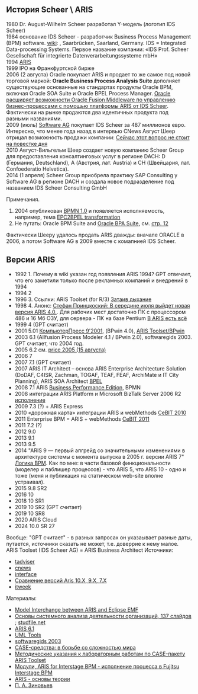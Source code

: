 ## История Scheer \ ARIS  
1980 Dr. August-Wilhelm Scheer разработал Y-модель (логотип IDS Scheer)  
1984 основание IDS Scheer - разработчик Business Process Management (BPM) software. [wiki](https://en.wikipedia.org/wiki/IDS_Scheer): , Saarbrücken, Saarland, Germany. IDS = Integrated Data-processing Systems. Первое название компании: «IDS Prof. Scheer Gesellschaft für integrierte Datenverarbeitungssysteme mbH»  
1994 [ARIS](https://ru.wikipedia.org/wiki/ARIS)  
1999 IPO на Франкфуртской бирже  
2006 (2 августа)  Oracle покупает ARIS и продает то же самое под новой торговой маркой: **Oracle Business Process Analysis Suite** дополняет существующие основанные на стандартах продукты Oracle BPM, включая Oracle SOA Suite и Oracle BPEL Process Manager. [Oracle расширяет возможности Oracle Fusion Middleware по управлению бизнес-процессами с помощью платформы ARIS от IDS Scheer](https://web.archive.org/web/20061021045147/http://www.oracle.com/corporate/press/2006_aug/oracle_business_process_analysis_suite_0.html). Фактически на рынке продаются два идентичных продукта под разными названиями.     
2009 (июль) [Software AG](https://ru.wikipedia.org/wiki/Software_AG) покупает IDS Scheer за 487 миллионов евро. Интересно, что менее года назад в интервью CNews Август Шеер отрицал возможность продажи компании: [Сейчас этот вопрос не стоит на повестке дня](https://www.cnews.ru/news/top/software_ag_pokupaet_ids_scheer)  
2010 Август-Вильгельм Шеер создает новую компанию Scheer Group для предоставления консалтинговых услуг в регионе DACH: D (Германия, Deutschland), A (Австрия, лат. Austria) и CH (Швейцария, лат. Confoederatio Helvetica).  
2014 (1 апреля) Scheer Group приобрела практику SAP Consulting у Software AG в регионе DACH и создала новое подразделение под названием IDS Scheer Consulting GmbH  

Примечания.  
1. 2004 опубликован [BPMN 1.0](https://ru.wikipedia.org/wiki/BPMN) и появляется исполняемость, например, тема [EPC2BPEL transformation](https://complexevents.com/slides/Helge_Hess_IDS_Scheer_Event_Processing_Symposium.pdf#page=14)
2. Не путать: Oracle BPM Suite and [Oracle BPA Suite](https://iaassaaspaas.ru/rating/bpm-sistemy/oracle), см. [стр. 12](
https://download.oracle.com/opndocs/emea/Oracle_BPM_Training-03_Oracle_BPM_Suite_Solution.pdf)

Фактически Шееру удалось продать ARIS дважды: вначале ORACLE в 2006, а потом Software AG в 2009 вместе с комапнией IDS Scheer. 

## Версии ARIS
- 1992 1. Почему в wiki указан год появления ARIS 1994? GPT отвечает, что его заметили только после рекламных компаний и внедрений в 1994
- 1994 2
- 1996 3. Ссылки: ARIS Toolset (for R/3) [Затаив дыхание](https://www.itweek.ru/infrastructure/article/detail.php?ID=76815)
- 1998 4. Анонс: [Стефан Принцкоский: В середине июля выйдет новая версия ARIS 4.0.](https://www.itweek.ru/themes/detail.php?ID=47829). Для рабочих мест достаточно ПК с процессором 486 и 16 Мб ОЗУ, для сервера - ПК на базе Pentium [В ARIS есть всё](https://www.itweek.ru/themes/detail.php?ID=48514)
- 1999 4 (GPT считает)
- 2001 5.01 [КомпьютерПресс 9'2001](https://compress.ru/article.aspx?id=11748), (BPwin 4.0), [ARIS Toolset/BPwin](https://www.interface.ru/home.asp?artId=4269)
- 2003 6.1 (Allfusion Process Modeler 4.1 / BPwin 2.0), softwaregids 2003. GPT считает, что 2004 год.
- 2005 6.2 см. [price 2005 (15 августа)](https://github.com/bpmbpm/doc/blob/main/BPM/ARIS/price/README.md#2005-1508-toolset-62)
- 2006 7 
- 2007 7.1 (GPT считает)
- 2007 ARIS IT Architect – основа ARIS Enterprise Architecture Solution (DoDAF, C4ISR, Zachman, TOGAF, TEAF, FEAF, ArchiMate и IT City Planning), ARIS SOA Architect [BPEL](https://www.cnews.ru/news/line/ids_scheer_predstavila_novye_resheniya_aris)
- 2008 7.1 ARIS [Business Performance Edition](https://www.cnews.ru/news/line/ids_scheer_vypustila_novuyu_versiyu_aris), BPMN
- 2008 интеграции ARIS Platform и Microsoft BizTalk Server 2006 R2 [исполнение](https://www.cnews.ru/news/line/aris_platform_integrirovana_s_microsoft)
- 2009 7.3 (?) + ARIS Express
- 2010 «дорожная карта» интеграции ARIS и webMethods [CeBIT 2010](https://www.cnews.ru/news/line/software_ag_i_ids_scheer_predstavili)
- 2011 Enterprise BPM = ARIS + webMethods [CeBIT 2011](https://www.cnews.ru/news/line/software_ag_predstavila_enterprise)
- 2011 7.2 (?)
- 2012 9.0
- 2013 9.1
- 2013 9.5
- 2014 "ARIS 9 — первый апгрейд со значительными изменениями в архитектуре системы с момента выпуска в 2005 г. версии ARIS 7" [Логика BPM](https://www.cnews.ru/news/line/logika_bpm_perevedet_rossijskie_organizatsii). Как по мне: в части базовой финкциональности (моделер и паблишер процессов) - что ARIS 5, что ARIS 10 - одно и тоже (меня и публикация на статическом web-site вполне устраивал). 
- 2015 9.8 SR2
- 2016 10
- 2018 10 SR1
- 2019 10 SR2 (GPT считает)
- 2019 10 SR8
- 2020 ARIS Cloud
- 2024 10.0 SR 27 

Вообще: "GPT считает" - в разных запросах он указаывает разные даты, путается, источники сказать не может, т.е. доверрие к нему малое.   
ARIS Toolset (IDS Scheer AG) = ARIS Business Architect
Источники:
- [tadviser](https://www.tadviser.ru/index.php/%D0%9F%D1%80%D0%BE%D0%B4%D1%83%D0%BA%D1%82:ARIS)
- [cnews](https://www.cnews.ru/book/Software_AG_-_ARIS_Platform)
- [interface](https://www.interface.ru/iservices/search.asp?thisform=2search&catId=*&skeys=aris)
- [Сравнение версий Aris 10.X, 9.X, 7.X](https://dainova.su/products/arisplatform)
- [itweek](https://www.itweek.ru/search/?spell=1&q=ARIS&where=&how=d&PAGEN_1=19)

Материалы:
- [Model Interchange between ARIS and Eclipse EMF](https://www.dsmforum.org/events/DSM07/papers/kern.pdf)
- [Основы системного анализа деятельности организаций, 137 слайдов](https://ppt-online.org/211409) ; [studfile.net](https://studfile.net/preview/426630/)
- [ARIS 6.1](https://quality.eup.ru/DOCUM3/iisarisesmk.html)
- [UML Tools](https://blog.csdn.net/jueqing007/article/details/5831966)
- [softwaregids 2003](https://biplatform.nl/magazines/Aveq/105577.pdf)
- [CASE-средства: в борьбе со сложностью мира](https://www.interface.ru/home.asp?artId=986)
- [Методические указания к лабораторным работам по CASE-пакету ARIS Toolset](https://study.urfu.ru/Aid/Publication/88/1/Aris.pdf)
- [Модули, ARIS for Interstage BPM - исполнение процесса в Fujitsu Interstage BPM](https://www.r-p-c.ru/page/optimizaciya-biznes-processov-s-pomoshchyu-aris.html)
- [ARIS - основы теории](https://citforum.ru/seminars/cis99/vest_03.shtml)
- [П. А. Зиновьев](https://www.mathnet.ru/links/c66cf983c757a0aec032ac7669131e4a/ipi37.pdf)
